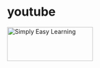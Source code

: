 # youtube
<img src="https://upload.wikimedia.org/wikipedia/commons/thumb/2/2f/Google_2015_logo.svg/240px-Google_2015_logo.svg.png" alt="Simply Easy Learning" width="200"
         height="80">

